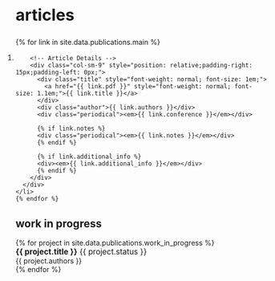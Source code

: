 <h2 id="publications" style="font-size:2rem;">articles</h2>
<div class="publications">
  <ol class="bibliography" style="padding-left: 0;">
    {% for link in site.data.publications.main %}
    <li>
      <div class="pub-row" style="margin-bottom: 10px;">
        <!-- Article Image and Badge (commented out as per your _site version) -->
        <!-- <div class="col-sm-3 abbr" style="position: relative;padding-right: 15px;padding-left: 15px;">
          {% if link.image %} 
          <img src="{{ link.image }}" class="teaser img-fluid z-depth-1" style="width=100;height=40%">
          {% if link.conference_short %} 
          <abbr class="badge">{{ link.conference_short }}</abbr>
          {% endif %}
          {% endif %}
        </div> -->
        
        <!-- Article Details -->
        <div class="col-sm-9" style="position: relative;padding-right: 15px;padding-left: 0px;">
          <div class="title" style="font-weight: normal; font-size: 1em;">
            <a href="{{ link.pdf }}" style="font-weight: normal; font-size: 1.1em;">{{ link.title }}</a>
          </div>
          <div class="author">{{ link.authors }}</div>
          <div class="periodical"><em>{{ link.conference }}</em></div>
          
          {% if link.notes %}
          <div class="periodical"><em>{{ link.notes }}</em></div>
          {% endif %}
          
          {% if link.additional_info %}
          <div><em>{{ link.additional_info }}</em></div>
          {% endif %}
        </div>
      </div>
    </li>
    {% endfor %}
  </ol>
</div>

<!-- Work in Progress Section -->
<h2 id="work-in-progress">work in progress</h2>
{% for project in site.data.publications.work_in_progress %}
<div class="pub-row" style="margin-bottom: 0;">
  <div class="col-sm-9" style="position: relative;padding-right: 15px;padding-left: 0px;">
    <div class="title" style="font-weight: normal; font-size: 1.1em;">
      <strong>{{ project.title }}</strong> {{ project.status }}
    </div>
    <div class="author">{{ project.authors }}</div>
  </div>
</div>
{% endfor %}
